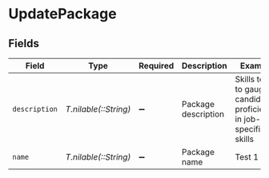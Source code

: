 # UpdatePackage


## Fields

| Field                                                                 | Type                                                                  | Required                                                              | Description                                                           | Example                                                               |
| --------------------------------------------------------------------- | --------------------------------------------------------------------- | --------------------------------------------------------------------- | --------------------------------------------------------------------- | --------------------------------------------------------------------- |
| `description`                                                         | *T.nilable(::String)*                                                 | :heavy_minus_sign:                                                    | Package description                                                   | Skills test to gauge a candidate's proficiency in job-specific skills |
| `name`                                                                | *T.nilable(::String)*                                                 | :heavy_minus_sign:                                                    | Package name                                                          | Test 1                                                                |